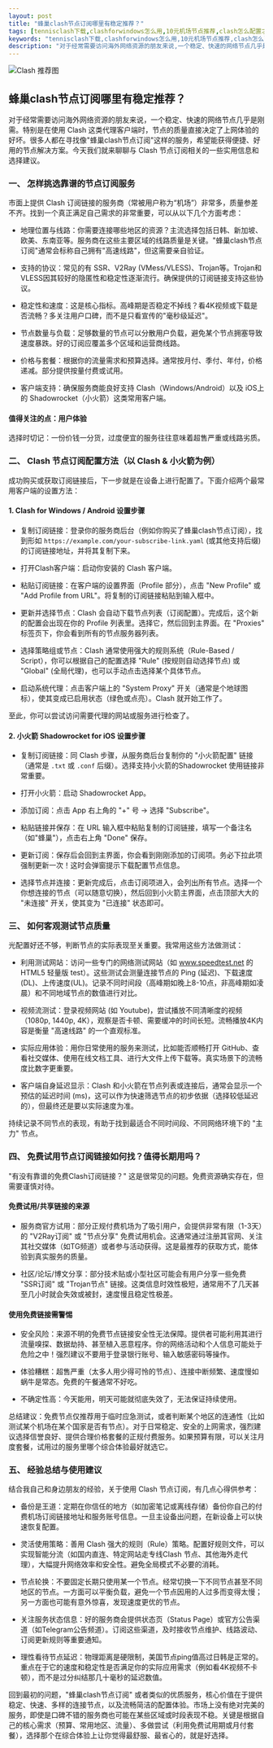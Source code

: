 ```yaml
---
layout: post
title: "蜂巢clash节点订阅哪里有稳定推荐？"
tags: [tennisclash下载,clashforwindows怎么用,10元机场节点推荐,clash怎么配置才能上网,v2ray免费节点订阅,Trojan协议,clash订阅链接购买]
keywords: "tennisclash下载,clashforwindows怎么用,10元机场节点推荐,clash怎么配置才能上网,v2ray免费节点订阅,Trojan协议,clash订阅链接购买"
description: "对于经常需要访问海外网络资源的朋友来说,一个稳定、快速的网络节点几乎是刚需。特别是在使用 Clash 这类代理客户端时,节点的质量直接决定了上网体验的好坏。很多人都在寻找像'蜂巢clash节点订阅'这样的服务,希望能获得便捷、好用的节点解决方案。今天我们就来聊聊与 Clash 节点订阅相关的一些实用信息和选择建议。"
---
```


![Clash 推荐图](https://clashjd.github.io/assets/img/clash订阅节点购买.png)

## 蜂巢clash节点订阅哪里有稳定推荐？

对于经常需要访问海外网络资源的朋友来说，一个稳定、快速的网络节点几乎是刚需。特别是在使用 Clash 这类代理客户端时，节点的质量直接决定了上网体验的好坏。很多人都在寻找像"蜂巢clash节点订阅"这样的服务，希望能获得便捷、好用的节点解决方案。今天我们就来聊聊与 Clash 节点订阅相关的一些实用信息和选择建议。

### 一、 怎样挑选靠谱的节点订阅服务

市面上提供 Clash 订阅链接的服务商（常被用户称为“机场”）非常多，质量参差不齐。找到一个真正满足自己需求的非常重要，可以从以下几个方面考虑：

- 地理位置与线路：你需要连接哪些地区的资源？主流选择包括日韩、新加坡、欧美、东南亚等。服务商在这些主要区域的线路质量是关键。"蜂巢clash节点订阅"通常会标称自己拥有"高速线路"，但这需要亲自验证。

- 支持的协议：常见的有 SSR、V2Ray (VMess/VLESS)、Trojan等。Trojan和VLESS因其较好的隐匿性和稳定性逐渐流行。确保提供的订阅链接支持这些协议。

- 稳定性和速度：这是核心指标。高峰期是否稳定不掉线？看4K视频或下载是否流畅？多关注用户口碑，而不是只看宣传的"毫秒级延迟"。

- 节点数量与负载：足够数量的节点可以分散用户负载，避免某个节点拥塞导致速度暴跌。好的订阅应覆盖多个区域和运营商线路。

- 价格与套餐：根据你的流量需求和预算选择。通常按月付、季付、年付，价格递减。部分提供按量付费或试用。

- 客户端支持：确保服务商能良好支持 Clash（Windows/Android）以及 iOS上的 Shadowrocket（小火箭）这类常用客户端。

#### 值得关注的点：用户体验

选择时切记：一份价钱一分货，过度便宜的服务往往意味着超售严重或线路劣质。

### 二、 Clash 节点订阅配置方法（以 Clash & 小火箭为例）

成功购买或获取订阅链接后，下一步就是在设备上进行配置了。下面介绍两个最常用客户端的设置方法：

#### 1. Clash for Windows / Android 设置步骤

- 复制订阅链接：登录你的服务商后台（例如你购买了蜂巢clash节点订阅），找到形如 `https://example.com/your-subscribe-link.yaml` (或其他支持后缀) 的订阅链接地址，并将其复制下来。

- 打开Clash客户端：启动你安装的 Clash 客户端。

- 粘贴订阅链接：在客户端的设置界面（Profile 部分），点击 "New Profile" 或 "Add Profile from URL"。将复制的订阅链接粘贴到输入框中。

- 更新并选择节点：Clash 会自动下载节点列表（订阅配置）。完成后，这个新的配置会出现在你的 Profile 列表里。选择它，然后回到主界面。在 "Proxies" 标签页下，你会看到所有的节点服务器列表。

- 选择策略组或节点：Clash 通常使用强大的规则系统（Rule-Based / Script），你可以根据自己的配置选择 "Rule" (按规则自动选择节点) 或 "Global" (全局代理)，也可以手动点击选择某个具体节点。

- 启动系统代理：点击客户端上的 "System Proxy" 开关（通常是个地球图标），使其变成已启用状态（绿色或点亮）。Clash 就开始工作了。

至此，你可以尝试访问需要代理的网站或服务进行检查了。

#### 2. 小火箭 Shadowrocket for iOS 设置步骤

- 复制订阅链接：同 Clash 步骤，从服务商后台复制你的 "小火箭配置" 链接（通常是 `.txt` 或 `.conf` 后缀）。选择支持小火箭的Shadowrocket 使用链接非常重要。

- 打开小火箭：启动 Shadowrocket App。

- 添加订阅：点击 App 右上角的 "+" 号 -> 选择 "Subscribe"。

- 粘贴链接并保存：在 URL 输入框中粘贴复制的订阅链接，填写一个备注名（如"蜂巢"），点击右上角 "Done" 保存。

- 更新订阅：保存后会回到主界面，你会看到刚刚添加的订阅项。务必下拉此项强制更新一次！这时会弹窗提示下载配置节点信息。

- 选择节点并连接：更新完成后，点击订阅项进入，会列出所有节点。选择一个你想连接的节点（可以随意切换），然后回到小火箭主界面，点击顶部大大的 "未连接" 开关，使其变为 "已连接" 状态即可。

### 三、 如何客观测试节点质量

光配置好还不够，判断节点的实际表现至关重要。我常用这些方法做测试：

- 利用测试网站：访问一些专门的网络测试网站（如 www.speedtest.net 的 HTML5 轻量版 test）。这些测试会测量连接节点的 Ping (延迟)、下载速度(DL)、上传速度(UL)。记录不同时间段（高峰期如晚上8-10点，非高峰期如凌晨）和不同地域节点的数值进行对比。

- 视频流测试：登录视频网站 (如 Youtube)，尝试播放不同清晰度的视频（1080p, 1440p, 4K），观察是否卡顿、需要缓冲的时间长短。流畅播放4K内容是衡量 "高速线路" 的一个直观标准。

- 实际应用体验：用你日常使用的服务来测试，比如能否顺畅打开 GitHub、查看社交媒体、使用在线文档工具、进行大文件上传下载等。真实场景下的流畅度比数字更重要。

- 客户端自身延迟显示：Clash 和小火箭在节点列表或连接后，通常会显示一个预估的延迟时间 (ms)，这可以作为快速筛选节点的初步依据（选择较低延迟的），但最终还是要以实际速度为准。

持续记录不同节点的表现，有助于找到最适合不同时间段、不同网络环境下的 "主力" 节点。

### 四、 免费试用节点订阅链接如何找？值得长期用吗？

"有没有靠谱的免费Clash订阅链接？" 这是很常见的问题。免费资源确实存在，但需要谨慎对待。

#### 免费试用/共享链接的来源

- 服务商官方试用：部分正规付费机场为了吸引用户，会提供非常有限（1-3天）的 "V2Ray订阅" 或 "节点分享" 免费试用机会。这通常通过注册其官网、关注其社交媒体（如TG频道）或者参与活动获得。这是最推荐的获取方式，能体验到真实服务的质量。

- 社区/论坛/博文分享：部分技术贴或小型社区可能会有用户分享一些免费 "SSR订阅" 或 "Trojan节点" 链接。这类信息时效性极短，通常用不了几天甚至几小时就会失效或被封，速度慢且稳定性极差。

#### 使用免费链接需警惕

- 安全风险：来源不明的免费节点链接安全性无法保障。提供者可能利用其进行流量嗅探、数据劫持、甚至植入恶意程序。你的网络活动和个人信息可能处于危险之中！强烈建议不要用于登录银行账号、输入敏感密码等操作。

- 体验糟糕：超售严重（太多人用少得可怜的节点）、连接中断频繁、速度慢如蜗牛是常态。免费的午餐通常不好吃。

- 不确定性高：今天能用，明天可能就彻底失效了，无法保证持续使用。

总结建议：免费节点仅推荐用于临时应急测试，或者判断某个地区的连通性（比如测试某个机场在某个国家是否有节点）。对于日常稳定、安全的上网需求，强烈建议选择信誉良好、提供合理价格套餐的正规付费服务。如果预算有限，可以关注月度套餐，试用过的服务里哪个综合体验最好就选它。

### 五、 经验总结与使用建议

结合我自己和身边朋友的经验，关于使用 Clash 节点订阅，有几点心得供参考：

- 备份是王道：定期在你信任的地方（如加密笔记或离线存储）备份你自己的付费机场订阅链接地址和服务账号信息。一旦主设备出问题，在新设备上可以快速恢复配置。

- 灵活使用策略：善用 Clash 强大的规则（Rule）策略。配置好规则文件，可以实现智能分流（如国内直连、特定网站走专线Clash 节点、其他海外走代理），大幅提升网络效率和安全性。避免全局模式不必要的消耗。

- 节点轮换：不要固定长期只使用某一个节点。经常切换一下不同节点甚至不同地区的节点。一方面可以平衡负载，避免一个节点因用的人过多而变得太慢；另一方面也可能有意外惊喜，发现速度更优的节点。

- 关注服务状态信息：好的服务商会提供状态页（Status Page）或官方公告渠道（如Telegram公告频道）。订阅这些渠道，及时接收节点维护、线路波动、订阅更新规则等重要通知。

- 理性看待节点延迟：物理距离是硬限制，美国节点ping值高过日韩是正常的。重点在于它的速度和稳定性是否满足你的实际应用需求（例如看4K视频不卡顿），而不是过分纠结那几十毫秒的延迟数值。

回到最初的问题，"蜂巢clash节点订阅" 或者类似的优质服务，核心价值在于提供稳定、快速、多样的连接节点，以及流畅简洁的配置体验。市场上没有绝对完美的服务，即使是口碑不错的服务商也可能在某些区域或时段表现不稳。关键是根据自己的核心需求（预算、常用地区、流量）、多做尝试（利用免费试用期或月付套餐），选择那个在综合体验上让你觉得最舒服、最省心的，就是好选择。